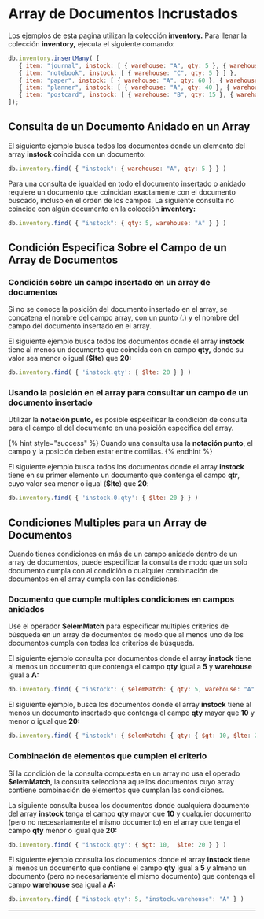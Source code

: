# Array de Documentos Incrustados

Los ejemplos de esta pagina utilizan la colección **inventory.** Para llenar la colección **inventory,** ejecuta el siguiente comando:

```javascript
db.inventory.insertMany( [
   { item: "journal", instock: [ { warehouse: "A", qty: 5 }, { warehouse: "C", qty: 15 } ] },
   { item: "notebook", instock: [ { warehouse: "C", qty: 5 } ] },
   { item: "paper", instock: [ { warehouse: "A", qty: 60 }, { warehouse: "B", qty: 15 } ] },
   { item: "planner", instock: [ { warehouse: "A", qty: 40 }, { warehouse: "B", qty: 5 } ] },
   { item: "postcard", instock: [ { warehouse: "B", qty: 15 }, { warehouse: "C", qty: 35 } ] }
]);
```

## Consulta de un Documento Anidado en un Array

El siguiente ejemplo busca todos los documentos donde un elemento del array **instock** coincida con un documento:

```javascript
db.inventory.find( { "instock": { warehouse: "A", qty: 5 } } )
```

Para una consulta de igualdad en todo el documento insertado o anidado requiere un documento que coincidan exactamente con el documento buscado, incluso en el orden de los campos. La siguiente consulta no coincide con algún documento en la colección **inventory:**  

```javascript
db.inventory.find( { "instock": { qty: 5, warehouse: "A" } } )
```

## Condición Especifica Sobre el Campo de un Array de Documentos

### Condición sobre un campo insertado en un array de documentos

Si no se conoce la posición del documento insertado en el array, se concatena el nombre del campo array, con un punto \(.\) y el nombre del campo del documento insertado en el array.

El siguiente ejemplo busca todos los documentos donde el array **instock** tiene al menos un documento que coincida con en campo **qty,** donde su valor sea menor o igual \(**$lte**\) que **20:** 

```javascript
db.inventory.find( { 'instock.qty': { $lte: 20 } } )
```

### **Usando la posición en el array para consultar un campo de un documento insertado**

Utilizar la **notación punto,** es posible especificar la condición de consulta para el campo el del documento en una posición especifica del array.

{% hint style="success" %}
Cuando una consulta usa la **notación punto**, el campo y la posición deben estar entre comillas.
{% endhint %}

El siguiente ejemplo busca todos los documentos donde el array **instock** tiene en su primer elemento un documento que contenga el campo **qtr**, cuyo valor sea menor o igual \(**$lte**\) que **20**:

```javascript
db.inventory.find( { 'instock.0.qty': { $lte: 20 } } )
```

## Condiciones Multiples para un Array de Documentos

Cuando tienes condiciones en más de un campo anidado dentro de un array de documentos, puede especificar la consulta de modo que un solo documento cumpla con al condición o cualquier combinación de documentos en el array cumpla con las condiciones.

### Documento que cumple multiples condiciones en campos anidados

Use el operador **$elemMatch** para especificar multiples criterios de búsqueda en un array de documentos de modo que al menos uno de los documentos cumpla con todas los criterios de búsqueda. 

El siguiente ejemplo consulta por documentos donde el array **instock** tiene al menos un documento que contenga el campo **qty** igual a **5** y **warehouse** igual a **A:**

```javascript
db.inventory.find( { "instock": { $elemMatch: { qty: 5, warehouse: "A" } } } )
```

El siguiente ejemplo, busca los documentos donde el array **instock** tiene al menos un documento insertado que contenga el campo **qty** mayor que **10** y menor o igual que **20:**

```javascript
db.inventory.find( { "instock": { $elemMatch: { qty: { $gt: 10, $lte: 20 } } } } ) 
```

### **Combinación de elementos que cumplen el criterio**

Sí la condición de la consulta compuesta en un array no usa el operado **$elemMatch**, la consulta selecciona aquellos documentos cuyo array contiene combinación de elementos que cumplan las condiciones.

La siguiente consulta busca los documentos donde cualquiera documento del array **instock** tenga el campo **qty** mayor que **10** y cualquier documento \(pero no necesariamente el mismo documento\) en el array que tenga el campo **qty** menor o igual que **20:**

```javascript
db.inventory.find( { "instock.qty": { $gt: 10,  $lte: 20 } } )
```

El siguiente ejemplo consulta los documentos donde el array **instock** tiene al menos un documento que contiene el campo **qty** igual a **5** y almeno un documento \(pero no necesariamente el mismo documento\) que contenga el campo **warehouse** sea igual a **A:**

```javascript
db.inventory.find( { "instock.qty": 5, "instock.warehouse": "A" } )
```

  ****   

### 

